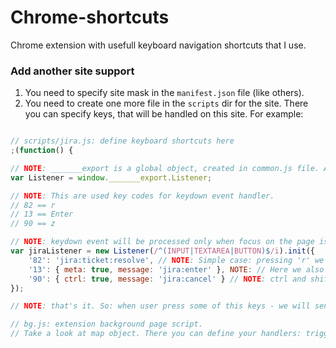 # Chrome-shortcuts
Chrome extension with usefull keyboard navigation shortcuts that I use.

### Add another site support
1. You need to specify site mask in the `manifest.json` file (like others).
2. You need to create one more file in the `scripts` dir for the site. There you can specify keys, that will be handled on this site.
For example:

```js

// scripts/jira.js: define keyboard shortcuts here
;(function() {

// NOTE: _______export is a global object, created in common.js file. All we need is the Listener constructor, that is defined there.
var Listener = window._______export.Listener;

// NOTE: This are used key codes for keydown event handler.
// 82 == r
// 13 == Enter
// 90 == z

// NOTE: keydown event will be processed only when focus on the page is not within some input field.
var jiraListener = new Listener(/^(INPUT|TEXTAREA|BUTTON)$/i).init({
    '82': 'jira:ticket:resolve', // NOTE: Simple case: pressing 'r' we are posting this message to the extension background page.
    '13': { meta: true, message: 'jira:enter' }, NOTE: // Here we also are specifing that meta key must be pressed (Cmd for Mac).
    '90': { ctrl: true, message: 'jira:cancel' } // NOTE: ctrl and shift are also supported.
});

// NOTE: that's it. So: when user press some of this keys - we will send (post) a message to the extension background page.

// bg.js: extension background page script.
// Take a look at map object. There you can define your handlers: trigger click event on some element on the page or do some other stuff. 

```